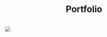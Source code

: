 <h1 align="center"> Portfolio <h1/> 

<img src="https://cdn.discordapp.com/attachments/1078878078467592255/1110935889577791519/image.png">

